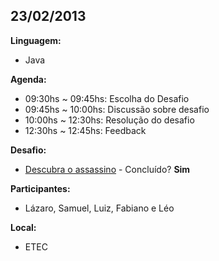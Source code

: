<h2>23/02/2013</h2>

<b>Linguagem:</b> 
<ul>
  <li>Java</li>
</ul>
<b>Agenda:</b>
<ul>
  <li>09:30hs ~ 09:45hs: Escolha do Desafio</li>
  <li>09:45hs ~ 10:00hs: Discussão sobre desafio</li>
  <li>10:00hs ~ 12:30hs: Resolução do desafio</li>
  <li>12:30hs ~ 12:45hs: Feedback</li>
</ul>
<b>Desafio:</b> 
<ul>
  <li><a href="http://dojopuzzles.com/problemas/exibe/descubra-o-assassino/" target="_new">Descubra o assassino</a> - Concluído? <b>Sim</b></li>
</ul>
<b>Participantes:</b> 
<ul>
  <li>Lázaro, Samuel, Luiz, Fabiano e Léo</li>
</ul>
<b>Local:</b> 
<ul>
  <li>ETEC</li>
</ul>

